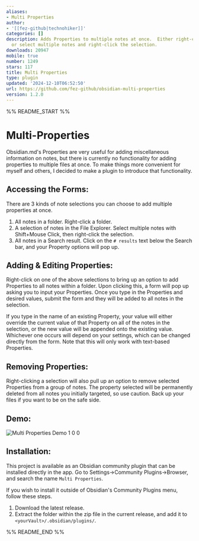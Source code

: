 ```yaml
---
aliases:
- Multi Properties
author:
- '[[fez-github|technohiker]]'
categories: []
description: Adds Properties to multiple notes at once.  Either right-click a folder,
  or select multiple notes and right-click the selection.
downloads: 20947
mobile: true
number: 1249
stars: 117
title: Multi Properties
type: plugin
updated: '2024-12-10T06:52:50'
url: https://github.com/fez-github/obsidian-multi-properties
version: 1.2.0
---
```


%% README_START %%

# Multi-Properties

Obsidian.md's Properties are very useful for adding miscellaneous information on notes, but there is currently no functionality for adding properties to multiple files at once. To make things more convenient for myself and others, I decided to make a plugin to introduce that functionality.

## Accessing the Forms:

There are 3 kinds of note selections you can choose to add multiple properties at once.

1. All notes in a folder. Right-click a folder.
2. A selection of notes in the File Explorer. Select multiple notes with Shift+Mouse Click, then right-click the selection.
3. All notes in a Search result. Click on the `# results` text below the Search bar, and your Property options will pop up.

## Adding & Editing Properties:

Right-click on one of the above selections to bring up an option to add Properties to all notes within a folder. Upon clicking this, a form will pop up asking you to input your Properties. Once you type in the Properties and desired values, submit the form and they will be added to all notes in the selection.

If you type in the name of an existing Property, your value will either override the current value of that Property on all of the notes in the selection, or the new value will be appended onto the existing value. Whichever one occurs will depend on your settings, which can be changed directly from the form. Note that this will only work with text-based Properties.

## Removing Properties:

Right-clicking a selection will also pull up an option to remove selected Properties from a group of notes. The property selected will be permanently deleted from all notes you initially targeted, so use caution. Back up your files if you want to be on the safe side.

## Demo:

![Multi Properties Demo 1 0 0](https://github.com/fez-github/obsidian-multi-properties/assets/75589254/8483e98d-cc4f-4770-a0bf-7a5da2cab93d)

## Installation:

This project is available as an Obsidian community plugin that can be installed directly in the app. Go to Settings->Community Plugins->Browser, and search the name `Multi Properties`.

If you wish to install it outside of Obsidian's Community Plugins menu, follow these steps.

1. Download the latest release.
2. Extract the folder within the zip file in the current release, and add it to `<yourVault>/.obsidian/plugins/`.


%% README_END %%